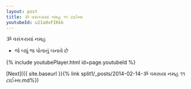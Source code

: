 ```yaml
---
layout: post
title: ૐ વસંકરાયાં નમહ ૧૧ ટાઈમ્સ
youtubeId: u21a0vFIKkk
---
```

 
 
 ૐ વસંકરાયાં નમહ  
 
 -  જે બધું જ પોતાનું બનાવે છે 
 
  
 
  
 
 
 
 
 
 


{% include youtubePlayer.html id=page.youtubeId %}
 
[Next]({{ site.baseurl }}{% link  split1/_posts/2014-02-14-ૐ વમસયા નમહ ૧૧ ટાઈમ્સ.md%})
 
